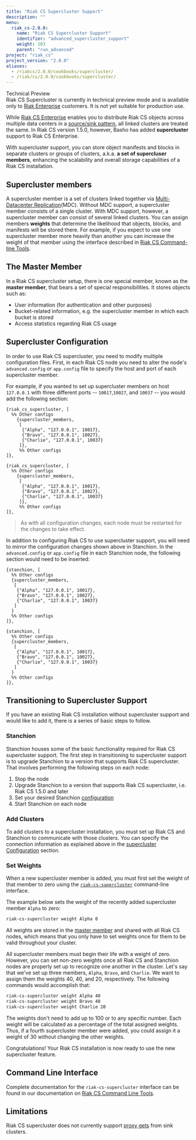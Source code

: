 ```yaml
---
title: "Riak CS Supercluster Support"
description: ""
menu:
  riak_cs-2.0.0:
    name: "Riak CS Supercluster Support"
    identifier: "advanced_supercluster_support"
    weight: 103
    parent: "run_advanced"
project: "riak_cs"
project_version: "2.0.0"
aliases:
  - /riakcs/2.0.0/cookbooks/supercluster/
  - /riak/cs/2.0.0/cookbooks/supercluster/
---
```


<div class="note">
<div class="title">Technical Preview</div>
Riak CS Supercluster is currently in technical preview mode and is
available only to <a href="http://basho.com/riak-enterprise/">Riak
Enterprise</a> customers. It is not yet suitable for production use.
</div>

While [Riak CS Enterprise](http://basho.com/riak-enterprise) enables
you to distribute Riak CS objects across multiple data centers in a
[source/sink pattern](/riak/kv/2.1.3/using/reference/v3-multi-datacenter/architecture), all linked clusters are treated the same. In Riak CS version 1.5.0, however, Basho has added **supercluster** support to Riak CS Enterprise.

With supercluster support, you can store object manifests and blocks in
separate clusters or groups of clusters, a.k.a. **a set of supercluser members**, enhancing the scalability and overall storage capabilities of a Riak CS installation.

## Supercluster members

A supercluster member is a set of clusters linked together via [Multi-Datacenter Replication](/riak/kv/2.1.3/using/reference/v3-multi-datacenter/architecture)\(MDC).
Without MDC support, a supercluster member consists of a single cluster. With MDC support, however, a supercluster member can consist of several linked clusters. You can assign members **weights** that determine the likelihood that objects, blocks, and manifests will be stored there. For example, if you expect to use one supercluster member more heavily than another you can increase the weight of that member using the interface described in [Riak CS Command-line Tools](/riak/cs/2.0.0/cookbooks/command-line-tools).

## The Master Member

In a Riak CS supercluster setup, there is one special member, known as the
**master member**, that bears a set of special responsibilities. It stores
objects such as:

* User information (for authentication and other purposes)
* Bucket-related information, e.g. the supercluster member in which each bucket is
  stored
* Access statistics regarding Riak CS usage

## Supercluster Configuration

In order to use Riak CS supercluster, you need to modify multiple configuration
files. First, in each Riak CS node you need to alter the node's
`advanced.config` or `app.config` file to specify the host and port of each supercluster member.

For example, if you wanted to set up supercluster members on host `127.0.0.1` with three different ports -- `10017`,`10027`, and `10037` -- you would add the following section:

```advancedconfig
{riak_cs_supercluster, [
  %% Other configs
    {supercluster_members,
     [
      {"Alpha", "127.0.0.1", 10017},
      {"Bravo", "127.0.0.1", 10027},
      {"Charlie", "127.0.0.1", 10037}
     ]},
     %% Other configs
]},
```
```appconfig
{riak_cs_supercluster, [
  %% Other configs
    {supercluster_members,
     [
      {"Alpha", "127.0.0.1", 10017},
      {"Bravo", "127.0.0.1", 10027},
      {"Charlie", "127.0.0.1", 10037}
     ]},
     %% Other configs
]},
```

>As with all configuration changes, each node must be restarted for the
changes to take effect.

In addition to configuring Riak CS to use supercluster support, you will need to mirror the configuration changes shown above in Stanchion. In the
`advanced.config` or `app.config` file in each Stanchion node, the following
section would need to be inserted:

```advancedconfig
{stanchion, [
  %% Other configs
  {supercluster_members,
   [
    {"Alpha", "127.0.0.1", 10017},
    {"Bravo", "127.0.0.1", 10027},
    {"Charlie", "127.0.0.1", 10037}
   ]
  }
  %% Other configs
]},
```
```appconfig
{stanchion, [
  %% Other configs
  {supercluster_members,
   [
    {"Alpha", "127.0.0.1", 10017},
    {"Bravo", "127.0.0.1", 10027},
    {"Charlie", "127.0.0.1", 10037}
   ]
  }
  %% Other configs
]},
```

## Transitioning to Supercluster Support

If you have an existing Riak CS installation without supercluster support
and would like to add it, there is a series of basic steps to follow.

### Stanchion

Stanchion houses some of the basic functionality required for Riak CS
supercluster support. The first step in transitioning to supercluster support
is to upgrade Stanchion to a version that supports Riak CS supercluster.
That involves performing the following steps on each node:

1. Stop the node
2. Upgrade Stanchion to a version that supports Riak CS supercluster, i.e.
   Riak CS 1.5.0 and later
3. Set your desired Stanchion [configuration](/riak/cs/2.0.0/cookbooks/configuration/stanchion)
4. Start Stanchion on each node

### Add Clusters

To add clusters to a supercluster installation, you must set up Riak CS and
Stanchion to communicate with those clusters. You can specify the
connection information as explained above in the [supercluster Configuration](#supercluster-configuration) section.

### Set Weights

When a new supercluster member is added, you must first set the weight of that member to zero using the [`riak-cs-supercluster`](/riak/cs/2.0.0/cookbooks/command-line-tools) command-line interface. 

The example below sets the weight of the recently added supercluster member `Alpha` to zero:

```bash
riak-cs-supercluster weight Alpha 0
```

All weights are stored in the [master member](#the-master-member) and shared with all Riak CS nodes, which means that you only have to set weights once for them to be valid throughout your cluster.

All supercluster members must begin their life with a weight of zero. However, you can set non-zero weights once all Riak CS and Stanchion nodes are properly
set up to recognize one another in the cluster. Let's say that we've set
up three members, `Alpha`, `Bravo`, and `Charlie`. We want to assign them the
weights 40, 40, and 20, respectively. The following commands would
accomplish that:

```bash
riak-cs-supercluster weight Alpha 40
riak-cs-supercluster weight Bravo 40
riak-cs-supercluster weight Charlie 20
```

The weights don't need to add up to 100 or to any specific number. Each
weight will be calculated as a percentage of the total assigned weights.
Thus, if a fourth supercluster member were added, you could assign it a weight of 30 without changing the other weights.

Congratulations! Your Riak CS installation is now ready to use the new
supercluster feature.

## Command Line Interface

Complete documentation for the `riak-cs-supercluster` interface can be found
in our documentation on [Riak CS Command Line Tools](/riak/cs/2.0.0/cookbooks/command-line-tools/#riak-cs-supercluster).

## Limitations

Riak CS supercluster does not currently support [proxy gets](/riak/kv/2.1.3/using/cluster-operations/v3-multi-datacenter/#riak-cs-mdc-gets) from
sink clusters.
